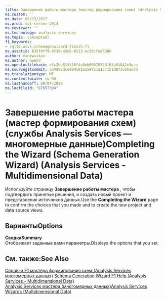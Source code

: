 ```yaml
---
title: Завершение работы мастера (мастер формирования схем) (Analysis Services-многомерные данные) | Документация Майкрософт
ms.custom: ''
ms.date: 06/13/2017
ms.prod: sql-server-2014
ms.reviewer: ''
ms.technology: analysis-services
ms.topic: conceptual
f1_keywords:
- sql12.asvs.schemagenwizard.finish.f1
ms.assetid: 63df4ff9-0f38-42e6-9113-ec20cfe83380
author: minewiskan
ms.author: owend
ms.openlocfilehash: c5c2be819318f4c0eb95076723f05a31842e3cca
ms.sourcegitcommit: ad4d92dce894592a259721a1571b1d8736abacdb
ms.translationtype: MT
ms.contentlocale: ru-RU
ms.lasthandoff: 08/04/2020
ms.locfileid: "87657394"
---
```

# <a name="completing-the-wizard-schema-generation-wizard-analysis-services---multidimensional-data"></a><span data-ttu-id="f04ae-102">Завершение работы мастера (мастер формирования схем) (службы Analysis Services — многомерные данные)</span><span class="sxs-lookup"><span data-stu-id="f04ae-102">Completing the Wizard (Schema Generation Wizard) (Analysis Services - Multidimensional Data)</span></span>
  <span data-ttu-id="f04ae-103">Используйте страницу **Завершение работы мастера** , чтобы подтвердить принятые решения, и создать новый проект и представления источников данных.</span><span class="sxs-lookup"><span data-stu-id="f04ae-103">Use the **Completing the Wizard** page to confirm the choices that you made and to create the new project and data source views.</span></span>  
  
## <a name="options"></a><span data-ttu-id="f04ae-104">Варианты</span><span class="sxs-lookup"><span data-stu-id="f04ae-104">Options</span></span>  
 <span data-ttu-id="f04ae-105">**Сводка**</span><span class="sxs-lookup"><span data-stu-id="f04ae-105">**Summary**</span></span>  
 <span data-ttu-id="f04ae-106">Отображает заданные вами параметры.</span><span class="sxs-lookup"><span data-stu-id="f04ae-106">Displays the options that you set.</span></span>  
  
## <a name="see-also"></a><span data-ttu-id="f04ae-107">См. также:</span><span class="sxs-lookup"><span data-stu-id="f04ae-107">See Also</span></span>  
 <span data-ttu-id="f04ae-108">[Справка F1 мастера формирования схем &#40;Analysis Services многомерных данных&#41;](schema-generation-wizard-f1-help-analysis-services-multidimensional-data.md) </span><span class="sxs-lookup"><span data-stu-id="f04ae-108">[Schema Generation Wizard F1 Help &#40;Analysis Services - Multidimensional Data&#41;](schema-generation-wizard-f1-help-analysis-services-multidimensional-data.md) </span></span>  
 [<span data-ttu-id="f04ae-109">Analysis Services мастера &#40;многомерных данных&#41;</span><span class="sxs-lookup"><span data-stu-id="f04ae-109">Analysis Services Wizards &#40;Multidimensional Data&#41;</span></span>](analysis-services-wizards-multidimensional-data.md)  
  
  
